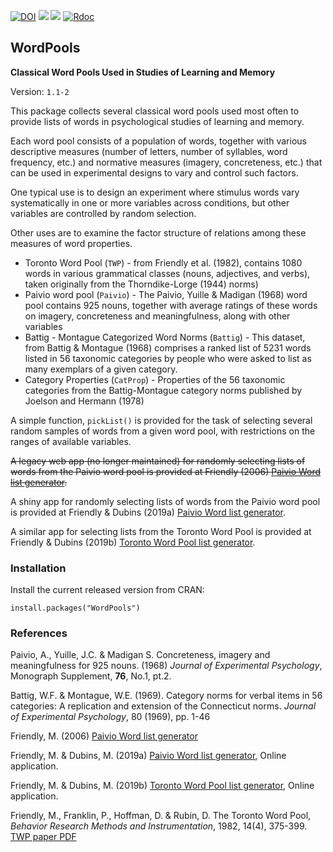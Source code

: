 [![DOI](https://zenodo.org/badge/14204994.svg)](https://zenodo.org/badge/latestdoi/14204994)
[![](http://www.r-pkg.org/badges/version/WordPools)](https://cran.r-project.org/package=WordPools) 
[![](http://cranlogs.r-pkg.org/badges/grand-total/WordPools)](https://cran.r-project.org/package=WordPools)
[![Rdoc](http://www.rdocumentation.org/badges/version/WordPools)](http://www.rdocumentation.org/packages/WordPools) 

## WordPools

**Classical Word Pools Used in Studies of Learning and Memory**

Version: `1.1-2`

This package collects several classical word pools used
most often to provide lists of words in psychological
studies of learning and memory.  

Each word pool consists of a population of words, together
with various descriptive measures (number of letters,
number of syllables, word frequency, etc.) and 
normative measures (imagery, concreteness, etc.)
that can be used in experimental designs to vary
and control such factors.

One typical use is to design an experiment where stimulus words vary systematically
in one or more variables across conditions, but other variables are controlled
by random selection.

Other uses are to examine the factor structure of relations among these measures of
word properties.


* Toronto Word Pool (`TWP`) - from Friendly et al. (1982), contains 1080 words in various grammatical classes (nouns, adjectives, and verbs), taken originally from the Thorndike-Lorge (1944) norms)
* Paivio word pool (`Paivio`) - The Paivio, Yuille & Madigan (1968) word pool contains 925 nouns, together
  with average ratings of these words on imagery, concreteness and meaningfulness, along with other variables
* Battig - Montague Categorized Word Norms (`Battig`) - This dataset, from Battig & Montague (1968) 
  comprises a ranked list of 5231 words listed in 56 taxonomic categories by people who were asked to list as many exemplars of a given category.
* Category Properties (`CatProp`) - Properties of the 56 taxonomic categories from the Battig-Montague
category norms published by Joelson and Hermann (1978)


A simple function, `pickList()` is provided for the task of selecting several random samples
of words from a given word pool, with restrictions on the ranges of available variables.

~~A legacy web app (no longer maintained) for randomly selecting lists of words from the
Paivio word pool is provided at Friendly (2006)
[Paivio Word list generator](http://datavis.ca/online/paivio/).~~

A shiny app for randomly selecting lists of words from the
Paivio word pool is provided at Friendly & Dubins (2019a)
[Paivio Word list generator](http://euclid.psych.yorku.ca/shiny/Paivio).

A similar app for selecting lists from the Toronto Word Pool is
provided at Friendly & Dubins (2019b)
[Toronto Word Pool list generator](http://euclid.psych.yorku.ca/shiny/TWP).

### Installation

Install the current released version from CRAN:

    install.packages("WordPools")



### References

Paivio, A., Yuille, J.C. & Madigan S. Concreteness, imagery and
meaningfulness for 925 nouns. (1968)  *Journal of Experimental Psychology*,
Monograph Supplement, **76**, No.1, pt.2.

Battig, W.F. & Montague, W.E. (1969).
    Category norms for verbal items in 56 categories: A replication and extension of the Connecticut norms. *Journal of Experimental Psychology*, 80 (1969), pp. 1-46

Friendly, M. (2006) [Paivio Word list generator](http://datavis.ca/online/paivio/)

Friendly, M. & Dubins, M. (2019a) [Paivio Word list generator](http://euclid.psych.yorku.ca/shiny/Paivio), Online application.

Friendly, M. & Dubins, M. (2019b) [Toronto Word Pool list generator](http://euclid.psych.yorku.ca/shiny/TWP), Online application.


Friendly, M., Franklin, P., Hoffman, D. & Rubin, D. The Toronto Word Pool,
*Behavior Research Methods and Instrumentation*, 1982, 14(4), 375-399.
[TWP paper PDF](http://datavis.ca/papers/twp.pdf)



